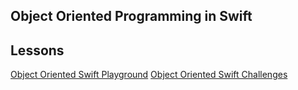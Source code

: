 ## Object Oriented Programming in Swift

## Lessons

[Object Oriented Swift Playground](assets/)
[Object Oriented Swift Challenges](assets/)
